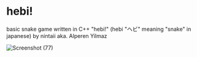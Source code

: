# hebi!
basic snake game written in C++ "hebi!" (hebi "ヘビ" meaning "snake" in japanese) by nintaii aka. Alperen Yilmaz

![Screenshot (77)](https://user-images.githubusercontent.com/102390988/183263070-75463135-3cbd-4828-8988-3c0caf2a7cff.png)
